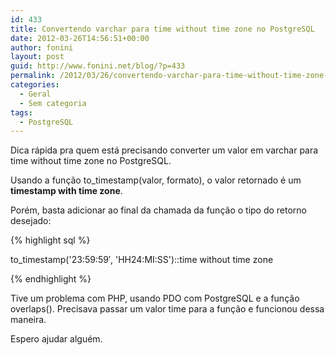 ```yaml
---
id: 433
title: Convertendo varchar para time without time zone no PostgreSQL
date: 2012-03-26T14:56:51+00:00
author: fonini
layout: post
guid: http://www.fonini.net/blog/?p=433
permalink: /2012/03/26/convertendo-varchar-para-time-without-time-zone-no-postgresql/
categories:
  - Geral
  - Sem categoria
tags:
  - PostgreSQL
---
```

Dica rápida pra quem está precisando converter um valor em varchar para time without time zone no PostgreSQL. 

Usando a função to_timestamp(valor, formato), o valor retornado é um **timestamp with time zone**. 

Porém, basta adicionar ao final da chamada da função o tipo do retorno desejado: </p> 

{% highlight sql %}
  
to_timestamp('23:59:59&#8242;, 'HH24:MI:SS')::time without time zone
  
{% endhighlight %}

Tive um problema com PHP, usando PDO com PostgreSQL e a função overlaps(). Precisava passar um valor time para a função e funcionou dessa maneira. 

Espero ajudar alguém.